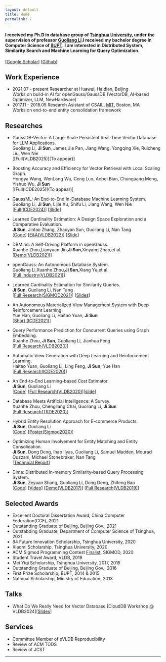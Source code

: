 ```yaml
---
layout: default
title: Home
permalink: /
---
```

#### I received my Ph.D in database group of [Tsinghua University](http://www.tsinghua.edu.cn/publish/thu2018en/index.html), under the supervision of professor [Guoliang Li](http://dbgroup.cs.tsinghua.edu.cn/ligl/).I received my bachelor degree in Computer Science of [BUPT](http://www.bupt.edu.cn/). I am interested in Distributed System, Similarity Search and Machine Learning for Query Optimization.   
[[Google Scholar](https://scholar.google.com/citations?user=ye4BnicAAAAJ&hl=en)] [[Github](https://github.com/greatji)]  

## Work Experience  
- 2021.07 - present Researcher at Huawei, Haidian, Beijing  
  Works on build-in AI for openGauss/GaussDB (VectorDB, AI-based Optimizer, LLM, NewHardware)  
- 2017.11 - 2018.05 Research Asistant of CSAIL, [MIT](https://www.csail.mit.edu/), Boston, MA  
  Works on end-to-end entity consolidation framework  

## Researches
- GaussDB-Vector: A Large-Scale Persistent Real-Time Vector Database for LLM Applications.  
Guoliang Li, **Ji Sun**, James Jie Pan, Jiang Wang, Yongqing Xie, Ruicheng Liu, Wen Nie  
[[Full(VLDB2025)](To appear)]

- Boosting Accuracy and Efficiency for Vector Retrieval with Local Scaling Graph.  
Hongya Wang, WenLong Wu, Cong Luo, Aobei Bian, Chunguang Meng, Yishuo Wu, **Ji Sun**  
[[Full(ICDE2025)](To appear)]

- GaussML: An End-to-End In-Database Machine Learning System.  
Guoliang Li, **Ji Sun**, Lijie Xu, Shifu Li, Jiang Wang, Wen Nie  
[[Full(ICDE2024)](resource/gaussmlicde.pdf)]  [[Slide](resource/GaussML.pptx)]

- Learned Cardinality Estimation: A Design Space Exploration and a Comparative Evaluation.  
**Ji Sun**, Jintao Zhang, Zhaoyan Sun, Guoliang Li, Nan Tang  
[[Code](https://github.com/jt-zhang/CardinalityEstimationTestbed)] [[E&A(VLDB2022)](http://da.qcri.org/ntang/pubs/[vldb22]learned.cardinality.pdf)] [[Slide](resource/Research_321.pptx)]

- DBMind: A Self-Driving Platform in openGauss.  
Xuanhe Zhou,Lianyuan Jin,**Ji Sun**,Xinyang Zhao,et al.  
[[Demo(VLDB2021)](http://vldb.org/pvldb/vol14/p2743-zhou.pdf)]

- openGauss: An Autonomous Database System.  
Guoliang Li,Xuanhe Zhou,**Ji Sun**,Xiang Yu,et al.  
[[Full Industry(VLDB2021)](http://dbgroup.cs.tsinghua.edu.cn/ligl/papers/vldb21-opengauss.pdf)]

- Learned Cardinality Estimation for Similarity Queries.  
**Ji Sun**, Guoliang Li, Nan Tang  
[[Full Research(SIGMOD2021)](https://dl.acm.org/doi/pdf/10.1145/3448016.3452790)] [[Slides](resource/SIGMOD21-fp36.pdf)]   

- An Autonomous Materialized View Management System with Deep Reinforcement Learning.  
Yue Han, Guoliang Li, Haitao Yuan, **Ji Sun**  
[[Short (ICDE2021)](http://dbgroup.cs.tsinghua.edu.cn/ligl/papers/view-icde21.pdf)]   

- Query Performance Prediction for Concurrent Queries using Graph Embedding.  
Xuanhe Zhou, **Ji Sun**, Guoliang Li, Jianhua Feng  
[[Full Research(VLDB2020)](http://www.vldb.org/pvldb/vol13/p1416-zhou.pdf)]   

- Automatic View Generation with Deep Learning and Reinforcement Learning.  
Haitao Yuan, Guoliang Li, Ling Feng, **Ji Sun**, Yue Han  
[[Full Research(ICDE2020)](https://conferences.computer.org/icde/2020/pdfs/ICDE2020-5acyuqhpJ6L9P042wmjY1p/290300b501/290300b501.pdf)]    

- An End-to-End Learning-based Cost Estimator.  
**Ji Sun**, Guoliang Li  
[[Code](https://github.com/greatji/Learning-based-cost-estimator)] [[Full Research(VLDB2020)](http://www.vldb.org/pvldb/vol13/p307-sun.pdf)][[slide](resource/vldb20.pdf)]   

- Database Meets Artificial Intelligence: A Survey.  
Xuanhe Zhou, Chengliang Chai, Guoliang Li, **Ji Sun**  
[[Full Research(TKDE2020)](https://dbgroup.cs.tsinghua.edu.cn/ligl/papers/aidb.pdf)]

- Hybrid Entity Resolution Approach for E-commerce Products.  
**Ji Sun**, Guoliang Li  
[[Code](https://github.com/greatji/SigmodProgrammingContest2020_code)] [[Poster(Sigmod2020)](http://www.inf.uniroma3.it/db/sigmod2020contest/posters/DBTHU_sigmod_programming_contest_2020_poster.pdf)]  

- Optimizing Human Involvement for Entity Matching and Entity Consolidation.  
**Ji Sun**, Dong Deng, Ihab Ilyas, Guoliang Li, Samuel Madden, Mourad Ouzzani, Michael Stonebraker, Nan Tang  
[[Technical Report](http://arxiv.org/abs/1906.06574)]  

- Dima: Distributed In-memory Similarity-based Query Processing System.  
**Ji Sun**, Zeyuan Shang, Guoliang Li, Dong Deng, Zhifeng Bao  
[[Code](https://github.com/TsinghuaDatabaseGroup/Dima.git)] [[Video](https://youtu.be/oJmNKK0O67U)] [[Demo(VLDB2017)](http://www.vldb.org/pvldb/vol10/p1925-sun.pdf)] [[Full Research(VLDB2019)](http://www.vldb.org/pvldb/vol12/p961-sun.pdf)]  

## Selected Awards
- Excellent Doctoral Dissertation Award, China Computer Federation(CCF), 2021
- Outstanding Graduate of Beijing, Beijing Gov., 2021
- Outstabding Graduate, Department of Computer Science of Tsinghua, 2021
- 84 Future Innovation Scholarship, Tsinghua University, 2020
- Xiaomi Scholarship, Tsinghua University, 2020
- ACM Sigmod Programming Contest [Finalist](resource/Ji_Sun.pdf), SIGMOD, 2020
- Student Travel Award, VLDB, 2019
- Mei Yiqi Scholarship, Tsinghua University, 2017, 2019
- Outstanding Graduate of Beijing, Beijing Gov., 2016
- First Prize Scholarship, BUPT, 2014 & 2015
- National Scholarship, Ministry of Education, 2013

## Talks
- What Do We Really Need for Vector Database [CloudDB Workshop @ VLDB2024][[Slides](resource/vectordb-keynote-vldb24.pdf)]

## Services
- Committee Member of pVLDB Reproducibility  
- Review of ACM TODS  
- Review of JCST  

_____
<div style="height:100px;width:200px;margin:0 auto">
<center>
<script type="text/javascript" id="clustrmaps" src="//cdn.clustrmaps.com/map_v2.js?d=pe1rfPbhTfzky5ISQu4qQ1Xwqj7y_bFjS5d6afAShdk&cl=ffffff&w=a"></script>
</center>
</div>
